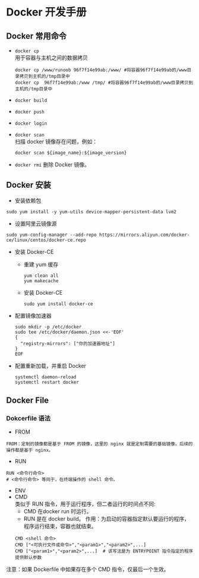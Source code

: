 # Docker 开发手册
## Docker 常用命令
* `docker cp`  
    用于容器与主机之间的数据拷贝
    ```shell script
    docker cp /www/runoob 96f7f14e99ab:/www/ #将容器96f7f14e99ab的/www目录拷贝到主机的/tmp目录中
    docker cp  96f7f14e99ab:/www /tmp/ #将容器96f7f14e99ab的/www目录拷贝到主机的/tmp目录中
    ```
  
* `docker build`
* `docker push`
* `docker login`
* `docker scan`   
    扫描 docker 镜像存在问题，例如：
    ```shell script
    docker scan ${image_name}:${image_version}
    ```
* `docker rmi` 删除 Docker 镜像。

## Docker 安装
* 安装依赖包
```shell script
sudo yum install -y yum-utils device-mapper-persistent-data lvm2 
```
* 设置阿里云镜像源
```shell script
sudo yum-config-manager --add-repo https://mirrors.aliyun.com/docker-ce/linux/centos/docker-ce.repo 
```
* 安装 Docker-CE
    * 重建 yum 缓存
        ```shell script
        yum clean all
        yum makecache
        ```
    * 安装 Docker-CE 
        ```shell script
        sudo yum install docker-ce
        ```
      
* 配置镜像加速器
    ```shell script
    sudo mkdir -p /etc/docker
    sudo tee /etc/docker/daemon.json <<-'EOF'
    {
      "registry-mirrors": ["你的加速器地址"]
    }
    EOF
    ```

* 配置重新加载，并重启 Docker
    ```shell script
    systemctl daemon-reload
    systemctl restart docker
    ```
## Docker File 
### Dokcerfile 语法 
* FROM
```shell script
FROM：定制的镜像都是基于 FROM 的镜像，这里的 nginx 就是定制需要的基础镜像。后续的操作都是基于 nginx。
```
* RUN
```shell script
RUN <命令行命令>
# <命令行命令> 等同于，在终端操作的 shell 命令。
```
* ENV
* CMD  
类似于 RUN 指令，用于运行程序，但二者运行的时间点不同:
    * CMD 在docker run 时运行。
    * RUN 是在 docker build。
作用：为启动的容器指定默认要运行的程序，程序运行结束，容器也就结束。
    ```shell script
    CMD <shell 命令> 
    CMD ["<可执行文件或命令>","<param1>","<param2>",...] 
    CMD ["<param1>","<param2>",...]  # 该写法是为 ENTRYPOINT 指令指定的程序提供默认参数
    ```
注意：如果 Dockerfile 中如果存在多个 CMD 指令，仅最后一个生效。